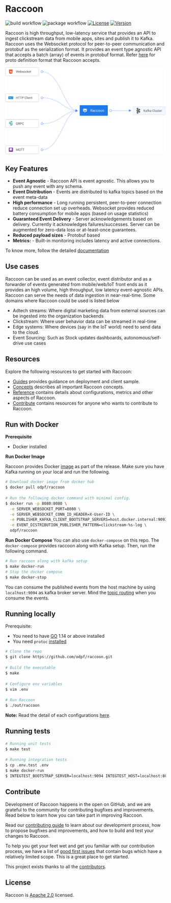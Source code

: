 # Raccoon

![build workflow](https://github.com/odpf/raccoon/actions/workflows/build.yaml/badge.svg)
![package workflow](https://github.com/odpf/raccoon/actions/workflows/package.yaml/badge.svg)
[![License](https://img.shields.io/badge/License-Apache%202.0-blue.svg?logo=apache)](LICENSE)
[![Version](https://img.shields.io/github/v/release/odpf/raccoon?logo=semantic-release)](Version)

Raccoon is high throughput, low-latency service that provides an API to ingest clickstream data from mobile apps, sites and publish it to Kafka. Raccoon uses the Websocket protocol for peer-to-peer communication and protobuf as the serialization format. It provides an event type agnostic API that accepts a batch (array) of events in protobuf format. Refer [here](https://github.com/odpf/proton/tree/main/odpf/raccoon) for proto definition format that Raccoon accepts.

<p align="center"><img src="./docs/static/assets/overview.svg" /></p>

## Key Features

- **Event Agnostic** - Raccoon API is event agnostic. This allows you to push any event with any schema.
- **Event Distribution** - Events are distributed to kafka topics based on the event meta-data
- **High performance** - Long running persistent, peer-to-peer connection reduce connection set up overheads. Websocket provides reduced battery consumption for mobile apps (based on usage statistics)
- **Guaranteed Event Delivery** - Server acknowledgements based on delivery. Currently it acknowledges failures/successes. Server can be augmented for zero-data loss or at-least-once guarantees.
- **Reduced payload sizes** - Protobuf based
- **Metrics:** - Built-in monitoring includes latency and active connections.

To know more, follow the detailed [documentation](https://odpf.github.io/raccoon/)

## Use cases

Raccoon can be used as an event collector, event distributor and as a forwarder of events generated from mobile/web/IoT front ends as it provides an high volume, high throughput, low latency event-agnostic APIs. Raccoon can serve the needs of data ingestion in near-real-time. Some domains where Raccoon could be used is listed below

- Adtech streams: Where digital marketing data from external sources can be ingested into the organization backends
- Clickstream: Where user behavior data can be streamed in real-time
- Edge systems: Where devices (say in the IoT world) need to send data to the cloud.
- Event Sourcing: Such as Stock updates dashboards, autonomous/self-drive use cases

## Resources

Explore the following resources to get started with Raccoon:

- [Guides](https://odpf.github.io/raccoon/guides/overview) provides guidance on deployment and client sample.
- [Concepts](https://odpf.github.io/raccoon/concepts/architecture) describes all important Raccoon concepts.
- [Reference](https://odpf.github.io/raccoon//reference/configurations) contains details about configurations, metrics and other aspects of Raccoon.
- [Contribute](https://odpf.github.io/raccoon/contribute/contribution) contains resources for anyone who wants to contribute to Raccoon.

## Run with Docker

**Prerequisite**

- Docker installed

**Run Docker Image**

Raccoon provides Docker [image](https://hub.docker.com/r/odpf/raccoon) as part of the release. Make sure you have Kafka running on your local and run the following.

```sh
# Download docker image from docker hub
$ docker pull odpf/raccoon

# Run the following docker command with minimal config.
$ docker run -p 8080:8080 \
  -e SERVER_WEBSOCKET_PORT=8080 \
  -e SERVER_WEBSOCKET_CONN_ID_HEADER=X-User-ID \
  -e PUBLISHER_KAFKA_CLIENT_BOOTSTRAP_SERVERS=host.docker.internal:9093 \
  -e EVENT_DISTRIBUTION_PUBLISHER_PATTERN=clickstream-%s-log \
  odpf/raccoon
```

**Run Docker Compose**
You can also use `docker-compose` on this repo. The `docker-compose` provides raccoon along with Kafka setup. Then, run the following command.

```sh
# Run raccoon along with kafka setup
$ make docker-run
# Stop the docker compose
$ make docker-stop
```

You can consume the published events from the host machine by using `localhost:9094` as kafka broker server. Mind the [topic routing](https://odpf.github.io/raccoon/concepts/architecture#event-distribution) when you consume the events.

## Running locally

Prerequisite:

- You need to have [GO](https://golang.org/) 1.14 or above installed
- You need `protoc` [installed](https://github.com/protocolbuffers/protobuf#protocol-compiler-installation)

```sh
# Clone the repo
$ git clone https://github.com/odpf/raccoon.git

# Build the executable
$ make

# Configure env variables
$ vim .env

# Run Raccoon
$ ./out/raccoon
```

**Note:** Read the detail of each configurations [here](https://odpf.github.io/raccoon/reference/configuration).

## Running tests

```sh
# Running unit tests
$ make test

# Running integration tests
$ cp .env.test .env
$ make docker-run
$ INTEGTEST_BOOTSTRAP_SERVER=localhost:9094 INTEGTEST_HOST=localhost:8080 INTEGTEST_TOPIC_FORMAT="clickstream-%s-log" GRPC_SERVER_ADDR="localhost:8081" go test ./integration -v
```

## Contribute

Development of Raccoon happens in the open on GitHub, and we are grateful to the community for contributing bugfixes and improvements. Read below to learn how you can take part in improving Raccoon.

Read our [contributing guide](https://odpf.github.io/raccoon/contribute/contribution) to learn about our development process, how to propose bugfixes and improvements, and how to build and test your changes to Raccoon.

To help you get your feet wet and get you familiar with our contribution process, we have a list of [good first issues](https://github.com/odpf/raccoon/labels/good%20first%20issue) that contain bugs which have a relatively limited scope. This is a great place to get started.

This project exists thanks to all the [contributors](https://github.com/odpf/raccoon/graphs/contributors).

## License

Raccoon is [Apache 2.0](LICENSE) licensed.
